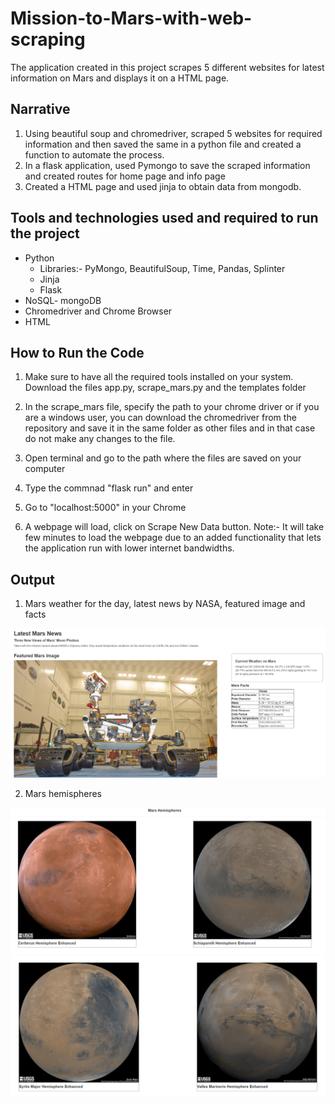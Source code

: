 # Mission-to-Mars-with-web-scraping
The application created in this project scrapes 5 different websites for latest information on Mars and displays it on a HTML page.

## Narrative
1. Using beautiful soup and chromedriver, scraped 5 websites for required information and then saved the same in a python file and created a function to automate the process.
2. In a flask application, used Pymongo to save the scraped information and created routes for home page and info page 
3. Created a HTML page and used jinja to obtain data from mongodb.  

## Tools and technologies used and required to run the project

* Python
    - Libraries:- PyMongo, BeautifulSoup, Time, Pandas, Splinter 
    - Jinja
    - Flask
* NoSQL- mongoDB
* Chromedriver and Chrome Browser
* HTML

## How to Run the Code

1. Make sure to have all the required tools installed on your system. Download the files app.py, scrape_mars.py and the templates folder

2. In the scrape_mars file, specify the path to your chrome driver or if you are a windows user, you can download the chromedriver from the repository and save it in the same folder as other files and in that case do not make any changes to the file.

3. Open terminal and go to the path where the files are saved on your computer

4. Type the commnad "flask run" and enter

5. Go to "localhost:5000" in your Chrome

6. A webpage will load, click on Scrape New Data button.
    Note:- It will take few minutes to load the webpage due to an added functionality that lets the application run with lower internet bandwidths.

## Output

1. Mars weather for the day, latest news by NASA, featured image and facts

![facts](images/web1.png)

2. Mars hemispheres

![mars](images/mars.png)
![mars](images/mars2.png)
